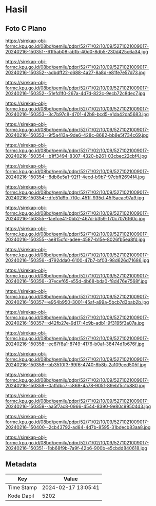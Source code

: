# Hasil

## Foto C Plano

https://sirekap-obj-formc.kpu.go.id/08bd/pemilu/pdpr/52/71/02/10/09/5271021009017-20240216-150351--61f5ab08-ab1b-40d0-8db5-230d425c6a34.jpg

https://sirekap-obj-formc.kpu.go.id/08bd/pemilu/pdpr/52/71/02/10/09/5271021009017-20240216-150352--adbdff22-c688-4a27-8a8d-e81fe7e57d73.jpg

https://sirekap-obj-formc.kpu.go.id/08bd/pemilu/pdpr/52/71/02/10/09/5271021009017-20240216-150352--51efd1f0-267a-4d7d-822c-9ecb72c8dec7.jpg

https://sirekap-obj-formc.kpu.go.id/08bd/pemilu/pdpr/52/71/02/10/09/5271021009017-20240216-150353--3c7b97c8-4701-42b8-bcd5-e1da42da5683.jpg

https://sirekap-obj-formc.kpu.go.id/08bd/pemilu/pdpr/52/71/02/10/09/5271021009017-20240216-150353--9f5a413a-9de6-428c-8682-bb8e5f734c69.jpg

https://sirekap-obj-formc.kpu.go.id/08bd/pemilu/pdpr/52/71/02/10/09/5271021009017-20240216-150354--b1ff3494-8307-4320-b261-03cbec22cbf4.jpg

https://sirekap-obj-formc.kpu.go.id/08bd/pemilu/pdpr/52/71/02/10/09/5271021009017-20240216-150354--8db8e5a1-92f1-4ecd-b9b7-97cbff2694f4.jpg

https://sirekap-obj-formc.kpu.go.id/08bd/pemilu/pdpr/52/71/02/10/09/5271021009017-20240216-150354--dfc51d9b-7f0c-451f-935d-45f5acac97a9.jpg

https://sirekap-obj-formc.kpu.go.id/08bd/pemilu/pdpr/52/71/02/10/09/5271021009017-20240216-150355--1aefce41-0bb2-467d-b359-f70c7076f60c.jpg

https://sirekap-obj-formc.kpu.go.id/08bd/pemilu/pdpr/52/71/02/10/09/5271021009017-20240216-150355--ae815cfd-adee-4587-b15e-8026fb5ea8fd.jpg

https://sirekap-obj-formc.kpu.go.id/08bd/pemilu/pdpr/52/71/02/10/09/5271021009017-20240216-150356--d792dda0-6100-47b7-bf03-98d626d71686.jpg

https://sirekap-obj-formc.kpu.go.id/08bd/pemilu/pdpr/52/71/02/10/09/5271021009017-20240216-150356--37ecef65-e55d-4b68-bda0-f8d476e7568f.jpg

https://sirekap-obj-formc.kpu.go.id/08bd/pemilu/pdpr/52/71/02/10/09/5271021009017-20240216-150357--e954b950-3001-45af-a99a-5bcb7d3bab2b.jpg

https://sirekap-obj-formc.kpu.go.id/08bd/pemilu/pdpr/52/71/02/10/09/5271021009017-20240216-150357--d42fb27e-9d17-4c9b-adb1-9f3195f3a07a.jpg

https://sirekap-obj-formc.kpu.go.id/08bd/pemilu/pdpr/52/71/02/10/09/5271021009017-20240216-150358--ec67f8a1-8749-4176-b0af-38474d1b676f.jpg

https://sirekap-obj-formc.kpu.go.id/08bd/pemilu/pdpr/52/71/02/10/09/5271021009017-20240216-150358--bb3510f3-99f6-4740-8b8b-2a109ced505f.jpg

https://sirekap-obj-formc.kpu.go.id/08bd/pemilu/pdpr/52/71/02/10/09/5271021009017-20240216-150359--0affdbc7-c868-4a78-905f-89ebf5c1b880.jpg

https://sirekap-obj-formc.kpu.go.id/08bd/pemilu/pdpr/52/71/02/10/09/5271021009017-20240216-150359--aa5f7ac8-0966-4544-8390-9e80c99504d3.jpg

https://sirekap-obj-formc.kpu.go.id/08bd/pemilu/pdpr/52/71/02/10/09/5271021009017-20240216-150400--2cb43792-ad84-4d7b-8595-31bdecb83aa8.jpg

https://sirekap-obj-formc.kpu.go.id/08bd/pemilu/pdpr/52/71/02/10/09/5271021009017-20240216-150351--1bb68f9b-7a9f-42b6-900b-e5cbdd840618.jpg


## Metadata

| Key        | Value               |
| ---------- | ------------------- |
| Time Stamp | 2024-02-17 13:05:41 |
| Kode Dapil | 5202                |




